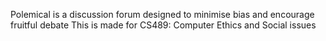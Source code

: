 Polemical is a discussion forum designed to minimise bias and encourage fruitful debate
This is made for CS489: Computer Ethics and Social issues